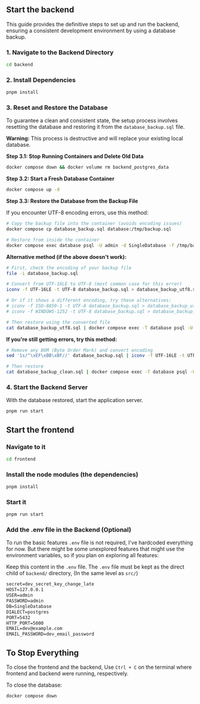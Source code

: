 ## Start the backend

This guide provides the definitive steps to set up and run the backend, ensuring a consistent development environment by using a database backup.

### 1. Navigate to the Backend Directory

```bash
cd backend
```

### 2. Install Dependencies

```bash
pnpm install
```

### 3. Reset and Restore the Database

To guarantee a clean and consistent state, the setup process involves resetting the database and restoring it from the `database_backup.sql` file.

**Warning:** This process is destructive and will replace your existing local database.

**Step 3.1: Stop Running Containers and Delete Old Data**

```bash
docker compose down && docker volume rm backend_postgres_data
```

**Step 3.2: Start a Fresh Database Container**

```bash
docker compose up -d
```

**Step 3.3: Restore the Database from the Backup File**

If you encounter UTF-8 encoding errors, use this method:

```bash
# Copy the backup file into the container (avoids encoding issues)
docker compose cp database_backup.sql database:/tmp/backup.sql

# Restore from inside the container
docker compose exec database psql -U admin -d SingleDatabase -f /tmp/backup.sql
```

**Alternative method (if the above doesn't work):**

```bash
# First, check the encoding of your backup file
file -i database_backup.sql

# Convert from UTF-16LE to UTF-8 (most common case for this error)
iconv -f UTF-16LE -t UTF-8 database_backup.sql > database_backup_utf8.sql

# Or if it shows a different encoding, try these alternatives:
# iconv -f ISO-8859-1 -t UTF-8 database_backup.sql > database_backup_utf8.sql
# iconv -f WINDOWS-1252 -t UTF-8 database_backup.sql > database_backup_utf8.sql

# Then restore using the converted file
cat database_backup_utf8.sql | docker compose exec -T database psql -U admin -d SingleDatabase
```

**If you're still getting errors, try this method:**

```bash
# Remove any BOM (Byte Order Mark) and convert encoding
sed '1s/^\xEF\xBB\xBF//' database_backup.sql | iconv -f UTF-16LE -t UTF-8 > database_backup_clean.sql

# Then restore
cat database_backup_clean.sql | docker compose exec -T database psql -U admin -d SingleDatabase
```

### 4. Start the Backend Server

With the database restored, start the application server.

```bash
pnpm run start
```

## Start the frontend

### Navigate to it

```bash
cd frontend
```

### Install the node modules (the dependencies)

```bash
pnpm install
```

### Start it

```bash
pnpm run start
```


### Add the .env file in the Backend (Optional)

To run the basic features `.env` file is not required, I've hardcoded everything for now. 
But there might be some unexplored features that might use the environment variables, so if you plan on exploring all features:

Keep this content in the `.env` file.
The `.env` file must be kept as the direct child of `backend/` directory, (In the same level as `src/`)

```txt
secret=dev_secret_key_change_late
HOST=127.0.0.1
USER=admin
PASSWORD=admin
DB=SingleDatabase
DIALECT=postgres
PORT=5432
HTTP_PORT=5000
EMAIL=dev@example.com
EMAIL_PASSWORD=dev_email_password
```


## To Stop Everything


To close the frontend and the backend, Use `Ctrl + C` on the terminal where frontend and backend were running, respectively.

To close the database:
```bash
docker compose down
```
